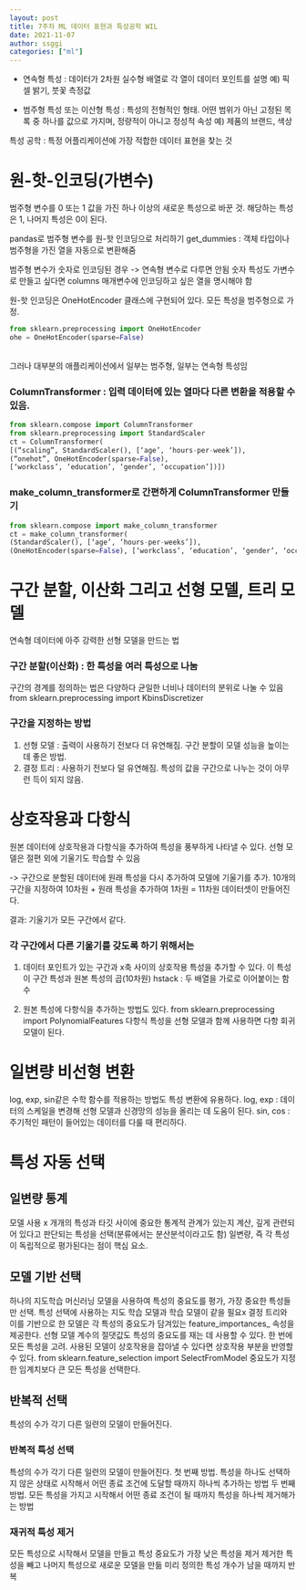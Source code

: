 ```yaml
---
layout: post
title: 7주차 ML 데이터 표현과 특성공학 WIL
date: 2021-11-07
author: ssggi
categories: ["ml"]
---
```



* 연속형 특성 : 데이터가 2차원 실수형 배열로 각 열이 데이터 포인트를 설명 예) 픽셀 밝기, 붓꽃 측정값

* 범주형 특성 또는 이산형 특성 : 특성의 전형적인 형태. 어떤 범위가 아닌 고정된 목록 중 하나를 값으로 가지며, 정량적이 아니고 정성적 속성 예) 제품의 브랜드, 색상

특성 공학 : 특정 어플리케이션에 가장 적합한 데이터 표현을 찾는 것

# 원-핫-인코딩(가변수)
범주형 변수를 0 또는 1 값을 가진 하나 이상의 새로운 특성으로 바꾼 것. 해당하는 특성은 1, 나머지 특성은 0이 된다.

pandas로 범주형 변수를 원-핫 인코딩으로 처리하기
get_dummies : 객체 타입이나 범주형을 가진 열을 자동으로 변환해줌

범주형 변수가 숫자로 인코딩된 경우 -> 연속형 변수로 다루면 안됨
숫자 특성도 가변수로 만들고 싶다면 columns 매개변수에 인코딩하고 싶은 열을 명시해야 함

원-핫 인코딩은 OneHotEncoder 클래스에 구현되어 있다. 모든 특성을 범주형으로 가정.

```python
from sklearn.preprocessing import OneHotEncoder
ohe = OneHotEncoder(sparse=False)
```

<br>
그러나 대부분의 애플리케이션에서 일부는 범주형, 일부는 연속형 특성임

### ColumnTransformer : 입력 데이터에 있는 열마다 다른 변환을 적용할 수 있음.

```python
from sklearn.compose import ColumnTransformer
from sklearn.preprocessing import StandardScaler
ct = ColumnTransformer(
[(“scaling”, StandardScaler(), [‘age’, ‘hours-per-week’]),
(“onehot”, OneHotEncoder(sparse=False),
[‘workclass’, ‘education’, ‘gender’, ‘occupation’])])
```

### make_column_transformer로 간편하게 ColumnTransformer 만들기
```python
from sklearn.compose import make_column_transformer
ct = make_column_transformer(
(StandardScaler(), [‘age’, ‘hours-per-weeks’]),
(OneHotEncoder(sparse=False), [‘workclass’, ‘education’, ‘gender’, ‘occupation’]))
```

# 구간 분할, 이산화 그리고 선형 모델, 트리 모델
연속형 데이터에 아주 강력한 선형 모델을 만드는 법
### 구간 분할(이산화) : 한 특성을 여러 특성으로 나눔
구간의 경계를 정의하는 법은 다양하다
균일한 너비나 데이터의 분위로 나눌 수 있음
from sklearn.preprocessing import KbinsDiscretizer

### 구간을 지정하는 방법
1. 선형 모델 : 출력이 사용하기 전보다 더 유연해짐. 구간 분할이 모델 성능을 높이는 데 좋은 방법.
2. 결정 트리 : 사용하기 전보다 덜 유연해짐. 특성의 값을 구간으로 나누는 것이 아무런 득이 되지 않음.

# 상호작용과 다항식
원본 데이터에 상호작용과 다항식을 추가하여 특성을 풍부하게 나타낼 수 있다.
선형 모델은 절편 외에 기울기도 학습할 수 있음

-> 구간으로 분할된 데이터에 원래 특성을 다시 추가하여 모델에 기울기를 추가. 10개의 구간을 지정하여 10차원 + 원래 특성을 추가하여 1차원 = 11차원 데이터셋이 만들어진다.

결과: 기울기가 모든 구간에서 같다.

### 각 구간에서 다른 기울기를 갖도록 하기 위해서는

1. 데이터 포인트가 있는 구간과 x축 사이의 상호작용 특성을 추가할 수 있다.
이 특성이 구간 특성과 원본 특성의 곱(10차원)
hstack : 두 배열을 가로로 이어붙이는 함수

2. 원본 특성에 다항식을 추가하는 방법도 있다.
from sklearn.preprocessing import PolynomialFeatures
다항식 특성을 선형 모델과 함께 사용하면 다항 회귀 모델이 된다.

# 일변량 비선형 변환
log, exp, sin같은 수학 함수를 적용하는 방법도 특성 변환에 유용하다.
log, exp : 데이터의 스케일을 변경해 선형 모델과 신경망의 성능을 올리는 데 도움이 된다.
sin, cos : 주기적인 패턴이 들어있는 데이터를 다룰 때 편리하다.

# 특성 자동 선택
## 일변량 통계
모델 사용 x
개개의 특성과 타깃 사이에 중요한 통계적 관계가 있는지 계산, 깊게 관련되어 있다고 판단되는 특성을 선택(분류에서는 분산분석이라고도 함)
일변량, 즉 각 특성이 독립적으로 평가된다는 점이 핵심 요소.

## 모델 기반 선택
하나의 지도학습 머신러닝 모델을 사용하여 특성의 중요도를 평가, 가장 중요한 특성들만 선택.
특성 선택에 사용하는 지도 학습 모델과 학습 모델이 같을 필요x
결정 트리와 이를 기반으로 한 모델은 각 특성의 중요도가 담겨있는 feature_importances_ 속성을 제공한다.
선형 모델 계수의 절댓값도 특성의 중요도를 재는 데 사용할 수 있다.
한 번에 모든 특성을 고려. 사용된 모델이 상호작용을 잡아낼 수 있다면 상호작용 부분을 반영할 수 있다.
from sklearn.feature_selection import SelectFromModel
중요도가 지정한 임계치보다 큰 모든 특성을 선택한다.

## 반복적 선택
특성의 수가 각기 다른 일련의 모델이 만들어진다.
### 반복적 특성 선택
특성의 수가 각기 다른 일련의 모델이 만들어진다.
첫 번째 방법. 특성을 하나도 선택하지 않은 상태로 시작해서 어떤 종료 조건에 도달할 때까지 하나씩 추가하는 방법
두 번째 방법. 모든 특성을 가지고 시작해서 어떤 종료 조건이 될 때까지 특성을 하나씩 제거해가는 방법
### 재귀적 특성 제거
모든 특성으로 시작해서 모델을 만들고 특성 중요도가 가장 낮은 특성을 제거
제거한 특성을 빼고 나머지 특성으로 새로운 모델을 만듦
미리 정의한 특성 개수가 남을 때까지 반복
